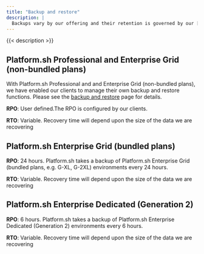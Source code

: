 ```yaml
---
title: "Backup and restore"
description: |
  Backups vary by our offering and their retention is governed by our [data retention](/security/data-retention.md). This section details our Recovery Point Objective (RPO) and Recovery Time Objective (RTO) for our Platform.sh Professional and Platform.sh Enterprise offerings.
---
```


{{< description >}}

## Platform.sh Professional and Enterprise Grid (non-bundled plans)

With Platform.sh Professional and and Enterprise Grid (non-bundled plans), we have enabled our clients to manage their own backup and restore functions. Please see the [backup and restore](/administration/backup-and-restore.md) page for details.

**RPO**: User defined.The RPO is configured by our clients.

**RTO**: Variable. Recovery time will depend upon the size of the data we are recovering

## Platform.sh Enterprise Grid (bundled plans)

**RPO**: 24 hours. Platform.sh takes a backup of Platform.sh Enterprise Grid (bundled plans, e.g. G-XL, G-2XL) environments every 24 hours.

**RTO**: Variable. Recovery time will depend upon the size of the data we are recovering

## Platform.sh Enterprise Dedicated (Generation 2)

**RPO**: 6 hours. Platform.sh takes a backup of Platform.sh Enterprise Dedicated (Generation 2) environments every 6 hours.

**RTO**: Variable. Recovery time will depend upon the size of the data we are recovering
